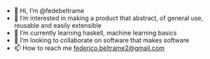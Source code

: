 - 👋 Hi, I’m @fedebeltrame
- 👀 I’m interested in making a product that abstract, of general use, reusable and easily extensible
- 🌱 I’m currently learning haskell, machine learning basics
- 💞️ I’m looking to collaborate on software that makes software
- 📫 How to reach me federico.beltrame2@gmail.com

<!---
fedebeltrame/fedebeltrame is a ✨ special ✨ repository because its `README.md` (this file) appears on your GitHub profile.
You can click the Preview link to take a look at your changes.
--->

